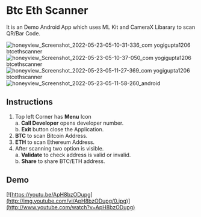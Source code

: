 # Btc Eth Scanner

It is an Demo Android App which uses ML Kit and CameraX Libarary to scan QR/Bar Code.

![honeyview_Screenshot_2022-05-23-05-10-31-336_com yogigupta1206 btcethscanner](https://user-images.githubusercontent.com/45495841/169721205-a2a7733c-c8ce-42db-8ddf-b1e52d804f6c.png)  ![honeyview_Screenshot_2022-05-23-05-10-37-050_com yogigupta1206 btcethscanner](https://user-images.githubusercontent.com/45495841/169721207-13e5beb3-10ed-48ff-a155-1d62942759cc.png)  ![honeyview_Screenshot_2022-05-23-05-11-27-369_com yogigupta1206 btcethscanner](https://user-images.githubusercontent.com/45495841/169721208-5c8aad47-810c-4928-9f02-f30d69374276.png)  ![honeyview_Screenshot_2022-05-23-05-11-58-260_android](https://user-images.githubusercontent.com/45495841/169721209-4f0dd76b-5893-4772-88ae-33d3aa75da55.png)

## Instructions

1. Top left Corner has **Menu** Icon<br>
  a. **Call Developer** opens developer number.<br>
  b. **Exit** button close the Application.
2. **BTC** to scan Bitcoin Address.
3. **ETH** to scan Ethereum Address.
4. After scanning two option is visible.<br>
  a. **Validate** to check address is valid or invalid.<br>
  b. **Share** to share BTC/ETH address.

## Demo


  [![https://youtu.be/ApH8bzODupg](http://img.youtube.com/vi/ApH8bzODupg/0.jpg)](http://www.youtube.com/watch?v=ApH8bzODupg)
